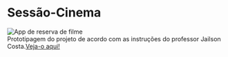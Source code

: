 # Sessão-Cinema
![App de reserva de filme](https://github.com/LuizaMGama/Sessao-Cinema/assets/164073139/91023134-9373-4d0c-8c86-b9419797b4dd)
<br>
Prototipagem do projeto de acordo com as instruções do professor Jailson Costa.[Veja-o aqui!](https://www.figma.com/design/JLUdR7HW8b1NUqUGQrH6UE/PROJETO10?node-id=0-1&t=L6KOSkR4z68YMTmc-0)

